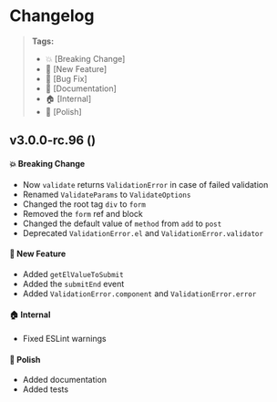 Changelog
=========

> **Tags:**
> - :boom:       [Breaking Change]
> - :rocket:     [New Feature]
> - :bug:        [Bug Fix]
> - :memo:       [Documentation]
> - :house:      [Internal]
> - :nail_care:  [Polish]

## v3.0.0-rc.96 ()

#### :boom: Breaking Change

* Now `validate` returns `ValidationError` in case of failed validation
* Renamed `ValidateParams` to `ValidateOptions`
* Changed the root tag `div` to `form`
* Removed the `form` ref and block
* Changed the default value of `method` from `add` to `post`
* Deprecated `ValidationError.el` and `ValidationError.validator`

#### :rocket: New Feature

* Added `getElValueToSubmit`
* Added the `submitEnd` event
* Added `ValidationError.component` and `ValidationError.error`

#### :house: Internal

* Fixed ESLint warnings

#### :nail_care: Polish

* Added documentation
* Added tests
